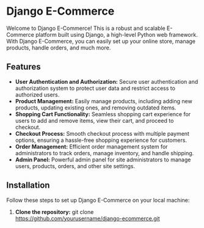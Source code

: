 # Django E-Commerce

Welcome to Django E-Commerce! This is a robust and scalable E-Commerce platform built using Django, a high-level Python web framework. With Django E-Commerce, you can easily set up your online store, manage products, handle orders, and much more.

## Features

- **User Authentication and Authorization:** Secure user authentication and authorization system to protect user data and restrict access to authorized users.
- **Product Management:** Easily manage products, including adding new products, updating existing ones, and removing outdated items.
- **Shopping Cart Functionality:** Seamless shopping cart experience for users to add and remove items, view their cart, and proceed to checkout.
- **Checkout Process:** Smooth checkout process with multiple payment options, ensuring a hassle-free shopping experience for customers.
- **Order Management:** Efficient order management system for administrators to track orders, manage inventory, and handle shipping.
- **Admin Panel:** Powerful admin panel for site administrators to manage users, products, orders, and other site settings.

## Installation

Follow these steps to set up Django E-Commerce on your local machine:

1. **Clone the repository:**
git clone https://github.com/yourusername/django-ecommerce.git
